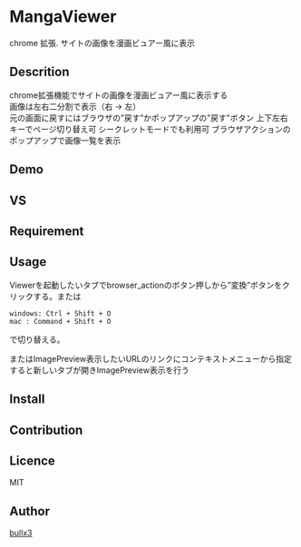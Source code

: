 # MangaViewer

chrome 拡張. サイトの画像を漫画ビュアー風に表示

## Descrition

chrome拡張機能でサイトの画像を漫画ビュアー風に表示する  
画像は左右二分割で表示（右 -> 左）  
元の画面に戻すにはブラウザの”戻す”かポップアップの"戻す"ボタン
上下左右キーでページ切り替え可
シークレットモードでも利用可
ブラウザアクションのポップアップで画像一覧を表示

## Demo

## VS

## Requirement

## Usage

Viewerを起動したいタブでbrowser_actionのボタン押しから”変換”ボタンをクリックする。または  

    windows: Ctrl + Shift + O
    mac : Command + Shift + O

で切り替える。  

またはImagePreview表示したいURLのリンクにコンテキストメニューから指定すると新しいタブが開きImagePreview表示を行う  

## Install

## Contribution

## Licence

MIT

## Author

[bullx3](https://github.com/bullx3)
